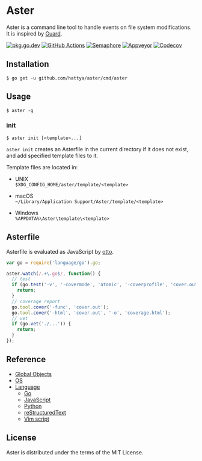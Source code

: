 # Aster

Aster is a command line tool to handle events on file system modifications. It
is inspired by [Guard](https://guardgem.org/).

[![pkg.go.dev](https://pkg.go.dev/badge/github.com/hattya/aster.svg)](https://pkg.go.dev/github.com/hattya/aster)
[![GitHub Actions](https://github.com/hattya/aster/workflows/CI/badge.svg)](https://github.com/hattya/aster/actions?query=workflow:CI)
[![Semaphore](https://semaphoreci.com/api/v1/hattya/aster/branches/master/badge.svg)](https://semaphoreci.com/hattya/aster)
[![Appveyor](https://ci.appveyor.com/api/projects/status/qc3luxk7q7jmx2ut/branch/master?svg=true)](https://ci.appveyor.com/project/hattya/aster)
[![Codecov](https://codecov.io/gh/hattya/aster/branch/master/graph/badge.svg)](https://codecov.io/gh/hattya/aster)


## Installation

```console
$ go get -u github.com/hattya/aster/cmd/aster
```


## Usage

```console
$ aster -g
```


### init

```console
$ aster init [<template>...]
```

``aster init`` creates an Asterfile in the current directory if it does not
exist, and add specified template files to it.

Template files are located in:

- UNIX  
  `$XDG_CONFIG_HOME/aster/template/<template>`

- macOS  
  `~/Library/Application Support/Aster/template/<template>`

- Windows  
  `%APPDATA%\Aster\template\<template>`


## Asterfile

Asterfile is evaluated as JavaScript by [otto](https://github.com/robertkrimen/otto).

```javascript
var go = require('language/go').go;

aster.watch(/.+\.go$/, function() {
  // test
  if (go.test('-v', '-covermode', 'atomic', '-coverprofile', 'cover.out', './...')) {
    return;
  }
  // coverage report
  go.tool.cover('-func', 'cover.out');
  go.tool.cover('-html', 'cover.out', '-o', 'coverage.html');
  // vet
  if (go.vet('./...')) {
    return;
  }
});
```


## Reference

- [Global Objects](doc/global-objects.rst)
- [OS](doc/os.rst)
- [Language](doc/language.rst)
  - [Go](doc/language.go.rst)
  - [JavaScript](doc/language.javascript.rst)
  - [Python](doc/language.python.rst)
  - [reStructuredText](doc/language.restructuredtext.rst)
  - [Vim script](doc/language.vimscript.rst)


## License

Aster is distributed under the terms of the MIT License.
